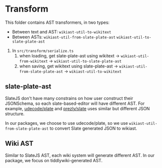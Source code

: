 # Transform

This folder contains AST transformers, in two types:

- Between text and AST: `wikiast-util-to-wikitext`
- Between ASTs: `wikiast-util-from-slate-plate-ast` `wikiast-util-to-slate-plate-ast`

1. In `src/transform/serialize.ts`
   1. when loading, get slate-plate-ast using wikitext -> `wikiast-util-from-wikitext` -> `wikiast-util-to-slate-plate-ast`
   1. when saving, get wikitext using slate-plate-ast -> `wikiast-util-from-slate-plate-ast` -> `wikiast-util-to-wikitext`

## slate-plate-ast

SlateJS don't have many constrains on how user construct their JSONSchema, so each slate-based-editor will have different AST. For example, [udecode/plate](https://github.com/udecode/plate) and [prezly/slate](https://github.com/prezly/slate) uses similar but different JSON structure.

In our packages, we choose to use udecode/plate, so we use `wikiast-util-from-slate-plate-ast` to convert Slate generated JSON to wikiast.

## Wiki AST

Similar to SlateJS AST, each wiki system will generate different AST. In our package, we focus on tiddlywiki-generated AST.
